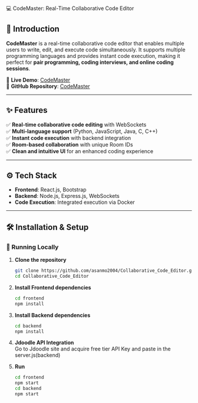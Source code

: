 💻 CodeMaster: Real-Time Collaborative Code Editor  

## 📌 Introduction  

**CodeMaster** is a real-time collaborative code editor that enables multiple users to write, edit, and execute code simultaneously. It supports multiple programming languages and provides instant code execution, making it perfect for **pair programming, coding interviews, and online coding sessions**.  

🔗 **Live Demo**: [CodeMaster](https://collaborative-code-editor-liart.vercel.app/)  
📂 **GitHub Repository**: [CodeMaster](https://github.com/asanmo2004/Collaborative_Code_Editor)  

---

## ✨ Features  

✅ **Real-time collaborative code editing** with WebSockets  
✅ **Multi-language support** (Python, JavaScript, Java, C, C++)  
✅ **Instant code execution** with backend integration  
✅ **Room-based collaboration** with unique Room IDs  
✅ **Clean and intuitive UI** for an enhanced coding experience  

---

## ⚙️ Tech Stack  

- **Frontend**: React.js, Bootstrap  
- **Backend**: Node.js, Express.js, WebSockets  
- **Code Execution**: Integrated execution via Docker  

---

## 🛠️ Installation & Setup  

### 🔹 Running Locally  

1. **Clone the repository**  
   ```bash
   git clone https://github.com/asanmo2004/Collaborative_Code_Editor.git
   cd Collaborative_Code_Editor

2. **Install Frontend dependencies**  
   ```bash
   cd frontend
   npm install
   
3. **Install Backend dependencies**  
   ```bash
   cd backend
   npm install

4. **Jdoodle API Integration**  
   Go to Jdoodle site and acquire free tier API Key and paste in the server.js(backend)

5. **Run**
   ```bash
   cd frontend
   npm start
   cd backend
   npm start
